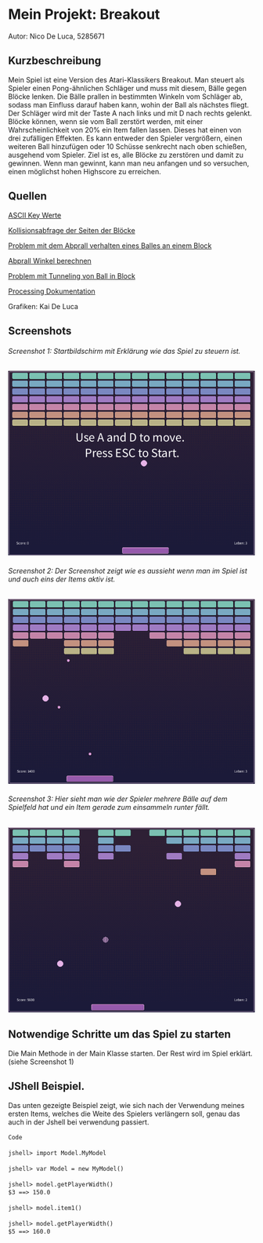 # Mein Projekt: Breakout

Autor: Nico De Luca, 5285671

## Kurzbeschreibung

Mein Spiel ist eine Version des Atari-Klassikers Breakout. 
Man steuert als Spieler einen Pong-ähnlichen Schläger und muss mit diesem, Bälle gegen Blöcke lenken. 
Die Bälle prallen in bestimmten Winkeln vom Schläger ab, sodass man Einfluss darauf haben kann, wohin der Ball als nächstes fliegt. 
Der Schläger wird mit der Taste A nach links und mit D nach rechts gelenkt. 
Blöcke können, wenn sie vom Ball zerstört werden, mit einer Wahrscheinlichkeit von 20% ein Item fallen lassen. 
Dieses hat einen von drei zufälligen Effekten. 
Es kann entweder den Spieler vergrößern, einen weiteren Ball hinzufügen oder 10 Schüsse senkrecht nach oben schießen, ausgehend vom Spieler. 
Ziel ist es, alle Blöcke zu zerstören und damit zu gewinnen. 
Wenn man gewinnt, kann man neu anfangen und so versuchen, einen möglichst hohen Highscore zu erreichen.

## Quellen

[ASCII Key Werte](https://www.ascii-code.com/)

[Kollisionsabfrage der Seiten der Blöcke](https://gamedev.stackexchange.com/questions/22609/breakout-collision-detecting-the-side-of-collision)

[Problem mit dem Abprall verhalten eines Balles an einem Block](https://www.spieleprogrammierer.de/15-2d-und-3d-grafik/18831-problem-mit-dem-abprallverhalten-eines-balles-an-einem-block/
)

[Abprall Winkel berechnen](https://stackoverflow.com/questions/573084/how-to-calculate-bounce-angle
)

[Problem mit Tunneling von Ball in Block](https://gamedev.stackexchange.com/questions/95817/breakout-collision-detection-ball-gets-trapped-inside-block
)

[Processing Dokumentation](https://processing.org/reference/#math)

Grafiken: Kai De Luca

## Screenshots

###### Screenshot 1: Startbildschirm mit Erklärung wie das Spiel zu steuern ist.
![screenshot_01.png](Pictures/screenshot_01.png)

###### Screenshot 2: Der Screenshot zeigt wie es aussieht wenn man im Spiel ist und auch eins der Items aktiv ist.
![screenshot_02.png](Pictures/screenshot_02.png)

###### Screenshot 3: Hier sieht man wie der Spieler mehrere Bälle auf dem Spielfeld hat und ein Item gerade zum einsammeln runter fällt.
![screenshot_03.png](Pictures/screenshot_03.png)


## Notwendige Schritte um das Spiel zu starten

Die Main Methode in der Main Klasse starten. Der Rest wird im Spiel erklärt. (siehe Screenshot 1)

## JShell Beispiel.
Das unten gezeigte Beispiel zeigt,
wie sich nach der Verwendung meines ersten Items, 
welches die Weite des Spielers verlängern soll, 
genau das auch in der Jshell bei verwendung passiert.
```
Code 

jshell> import Model.MyModel

jshell> var Model = new MyModel()

jshell> model.getPlayerWidth()
$3 ==> 150.0

jshell> model.item1()

jshell> model.getPlayerWidth()
$5 ==> 160.0

```